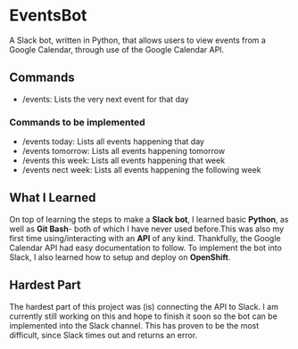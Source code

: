 # EventsBot
A Slack bot, written in Python, that allows users to view events from a Google Calendar,
through use of the Google Calendar API.

## Commands
* /events: Lists the very next event for that day

### Commands to be implemented
* /events today: Lists all events happening that day
* /events tomorrow: Lists all events happening tomorrow
* /events this week: Lists all events happening that week
* /events nect week: Lists all events happening the following week

## What I Learned
On top of learning the steps to make a **Slack bot**, I learned basic **Python**, as well as **Git Bash**- both of which 
I have never used before.This was also my first time using/interacting with an **API** of any kind. Thankfully, the 
Google Calendar API had easy documentation to follow. To implement the bot into Slack, I also learned how to setup and deploy 
on **OpenShift**.

## Hardest Part
The hardest part of this project was (is) connecting the API to Slack. I am currently still working on this and hope to 
finish it soon so the bot can be implemented into the Slack channel. This has proven to be the most difficult, since Slack 
times out and returns an error. 
